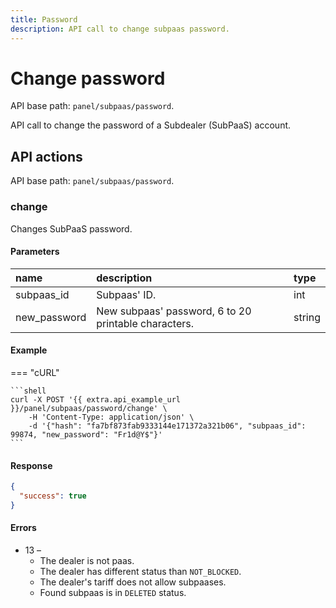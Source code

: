 ```yaml
---
title: Password
description: API call to change subpaas password.
---
```


# Change password

API base path: `panel/subpaas/password`.

API call to change the password of a Subdealer (SubPaaS) account.


## API actions

API base path: `panel/subpaas/password`.

### change

Changes SubPaaS password.

#### Parameters

| name         | description                                          | type   |
|:-------------|:-----------------------------------------------------|:-------|
| subpaas_id   | Subpaas' ID.                                         | int    |
| new_password | New subpaas' password, 6 to 20 printable characters. | string |

#### Example

=== "cURL"

    ```shell
    curl -X POST '{{ extra.api_example_url }}/panel/subpaas/password/change' \
        -H 'Content-Type: application/json' \
        -d '{"hash": "fa7bf873fab9333144e171372a321b06", "subpaas_id": 99874, "new_password": "Fr1d@Y$"}'
    ```

#### Response

```json
{
  "success": true
}
```

#### Errors

* 13 –
    * The dealer is not paas.
    * The dealer has different status than `NOT_BLOCKED`.
    * The dealer's tariff does not allow subpaases.
    * Found subpaas is in `DELETED` status.

